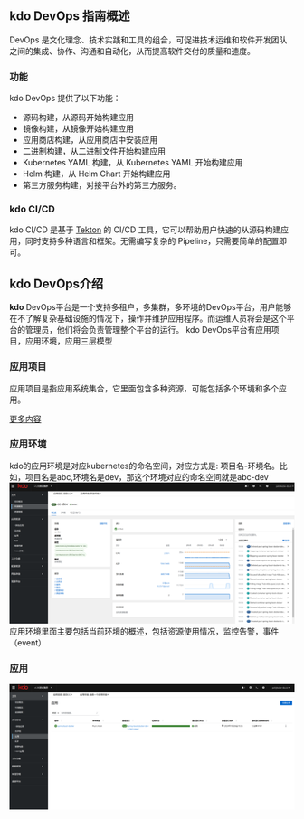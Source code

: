 
## kdo DevOps 指南概述

DevOps 是文化理念、技术实践和工具的组合，可促进技术运维和软件开发团队之间的集成、协作、沟通和自动化，从而提高软件交付的质量和速度。

### 功能

kdo DevOps 提供了以下功能：

- 源码构建，从源码开始构建应用
- 镜像构建，从镜像开始构建应用
- 应用商店构建，从应用商店中安装应用
- 二进制构建，从二进制文件开始构建应用
- Kubernetes YAML 构建，从 Kubernetes YAML 开始构建应用
- Helm 构建，从 Helm Chart 开始构建应用
- 第三方服务构建，对接平台外的第三方服务。

### kdo CI/CD

kdo CI/CD 是基于 [Tekton](https://tekton.dev/docs/) 的 CI/CD 工具，它可以帮助用户快速的从源码构建应用，同时支持多种语言和框架。无需编写复杂的 Pipeline，只需要简单的配置即可。


## kdo DevOps介绍

**kdo** DevOps平台是一个支持多租户，多集群，多环境的DevOps平台，用户能够在不了解复杂基础设施的情况下，操作并维护应用程序。而运维人员将会是这个平台的管理员，他们将会负责管理整个平台的运行。
kdo DevOps平台有应用项目，应用环境，应用三层模型


### 应用项目

  应用项目是指应用系统集合，它里面包含多种资源，可能包括多个环境和多个应用。

  [更多内容](project/index.md)

### 应用环境
 kdo的应用环境是对应kubernetes的命名空间，对应方式是: 项目名-环境名。比如，项目名是abc,环境名是dev，那这个环境对应的命名空间就是abc-dev
![应用环境](imgs/appEnv.png)
 应用环境里面主要包括当前环境的概述，包括资源使用情况，监控告警，事件（event）

### 应用
   
![应用概述](imgs/repository.png)